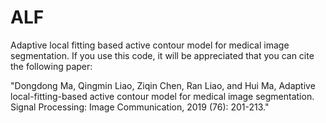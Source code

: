 # ALF
Adaptive local fitting based active contour model for medical image segmentation. If you use this code, it will be appreciated that you can cite the following paper:

"Dongdong Ma, Qingmin Liao, Ziqin Chen, Ran Liao, and Hui Ma, Adaptive local-fitting-based active contour model for medical image segmentation. Signal Processing: Image Communication, 2019 (76): 201-213."
